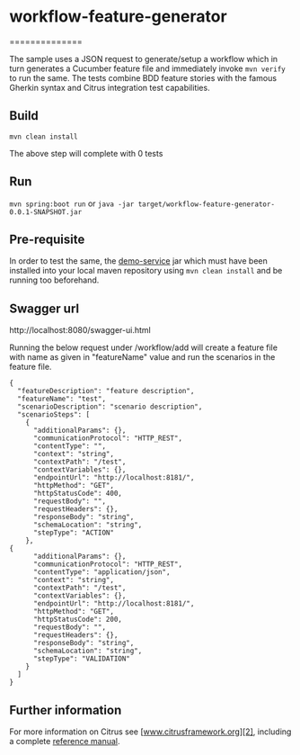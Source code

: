 # workflow-feature-generator
==============

The sample uses a JSON request to generate/setup a workflow which in turn generates a Cucumber feature file and immediately invoke ```mvn verify``` to run the same. The tests combine BDD feature stories with the famous 
Gherkin syntax and Citrus integration test capabilities. 

Build
-------
```mvn clean install``` 

The above step will complete with 0 tests
 
Run
---------
```mvn spring:boot run``` or ```java -jar target/workflow-feature-generator-0.0.1-SNAPSHOT.jar```

Pre-requisite
---------
In order to test the same, the [demo-service](../../../demo-service/) jar which must have been installed into your local maven repository using `mvn clean install` and be running too beforehand.

Swagger url
----------
http://localhost:8080/swagger-ui.html

Running the below request under /workflow/add will create a feature file with name as given in "featureName" value and run the scenarios in the feature file.

```
{
  "featureDescription": "feature description",
  "featureName": "test",
  "scenarioDescription": "scenario description",
  "scenarioSteps": [
    {
      "additionalParams": {},
      "communicationProtocol": "HTTP_REST",
      "contentType": "",
      "context": "string",
      "contextPath": "/test",
      "contextVariables": {},
      "endpointUrl": "http://localhost:8181/",
      "httpMethod": "GET",
      "httpStatusCode": 400,
      "requestBody": "",
      "requestHeaders": {},
      "responseBody": "string",
      "schemaLocation": "string",
      "stepType": "ACTION"
    },
{
      "additionalParams": {},
      "communicationProtocol": "HTTP_REST",
      "contentType": "application/json",
      "context": "string",
      "contextPath": "/test",
      "contextVariables": {},
      "endpointUrl": "http://localhost:8181/",
      "httpMethod": "GET",
      "httpStatusCode": 200,
      "requestBody": "",
      "requestHeaders": {},
      "responseBody": "string",
      "schemaLocation": "string",
      "stepType": "VALIDATION"
    }
  ]
}
```


Further information
---------

For more information on Citrus see [www.citrusframework.org][2], including
a complete [reference manual][3].

 [1]: https://www.citrusframework.org/img/brand-logo.png "Citrus"
 [2]: https://www.citrusframework.org
 [3]: https://www.citrusframework.org/reference/html/
 [4]: https://www.citrusframework.org/reference/html#cucumber
